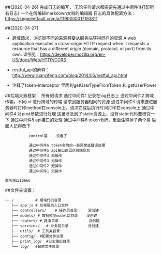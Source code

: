 
##[2020-04-26] 
完成日志的编写， 无论任何请求都需要先通过中间件1(打印所有日志)
一个在线编辑markdown文档的编辑器
日志的具体配置方法：https://segmentfault.com/a/1190000017193811 

##[2020-04-27] 
* 跨域请求，浏览器不同的来源想要从服务端获得同样的资源 
A web application executes a cross-origin HTTP request when it requests a resource 
that has a different origin (domain, protocol, or port) from its own.
详细见：https://developer.mozilla.org/en-US/docs/Web/HTTP/CORS 

* restful_api的解释： http://www.ruanyifeng.com/blog/2014/05/restful_api.html

* 注释了token-interceptor 里面的getUserTypeFromToken 和 getUserPower





##后端大致框架：
    所有的请求
               通过中间件1 记录在log日志上
               通过中间件2 跨域传输，不同url 进行跨域的传输 请求到服务器相同的资源
               通过中间件3 请求送进服务器时打印method在console上，请求完成后执行时间打印在console上
               通过中间件4 对post参数进行处理 这里涉及到了static资源上，没有static代码要研究一下
               通过中间件5 api接口的处理
               通过中间件6 token令牌，里面注释掉了两个类 后面人记得改下
               
               control层 ...没看了

               通过中间件6 token令牌的一些异常或错误处理
               通过中间件5 api接口返回给前端信息
               通过中间件4 无操作
               通过中间件3 无操作
               通过中间件2 无操作
               通过中间件1 无操作
    
    监听端口16666



##文件夹设置：

    ── /          # 后端代码目录
       ├── app.js # 后端服务入口文件
       ├── controllers/    # 操作层目录     没创建
       ├── models/ # 数据模型model层目录    没创建
       ├── routers/ # 路由目录              没创建
       ├── services/   # 业务层目录         没创建
       ├── utils/  # 工具类目录
       ├── config/  #配置文件目录
       ├── print_log/  #日志输出目录
       └── log/   #日志文件目录